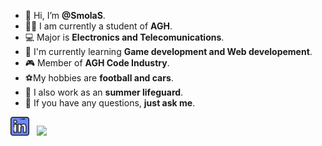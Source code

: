 - 👋 Hi, I’m **@SmolaS**.
- 👨‍🏛 I am currently a student of **AGH**.
- 💻 Major is **Electronics and Telecomunications**.
- 🌱 I'm currently learning **Game development and Web developement**.
- 🎮 Member of **AGH Code Industry**.
- ⚽My hobbies are **football and cars**.
- 💼 I also work as an **summer lifeguard**.
- 💬 If you have any questions, **just ask me**.
<div align='center'>
  <p align='left'>
    <a href="https://www.linkedin.com/in/szymonsmoła/?locale=en_US"><img height="30" src="https://raw.githubusercontent.com/8bithemant/8bithemant/master/linkedin.png?raw=true"></a>&nbsp;&nbsp;
    <a href="szymeksmola@gmail.com"><img height="30" src="https://th.bing.com/th/id/OIP.9sT4UWsRfFiy6vPydv3_-QHaHO?pid=ImgDet&rs=1"></a>&nbsp;&nbsp;
  </p>
</div>

<!---
SmolaS/SmolaS is a ✨ special ✨ repository because its `README.md` (this file) appears on your GitHub profile.
You can click the Preview link to take a look at your changes.
--->
